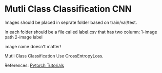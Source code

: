 # Mutli Class Classification CNN
Images should be placed in seprate folder based on train/val/test. 

In each folder should be a file called label.csv that has two column:
1-image path 2-image label

image name doesn't matter!

Mutli Class Classification Use CrossEntropyLoss.

References: [Pytorch Tutorials](https://pytorch.org/tutorials/beginner/blitz/cifar10_tutorial.html)
